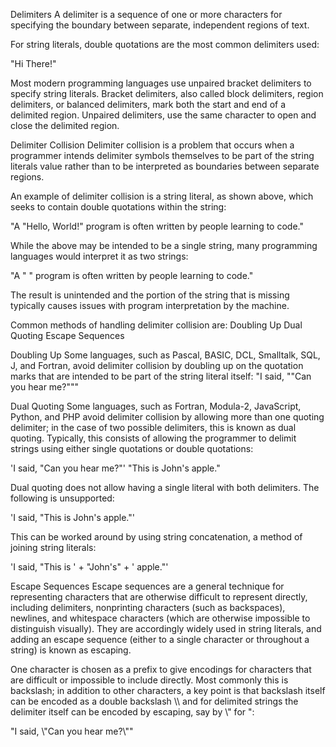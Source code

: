 Delimiters
A delimiter is a sequence of one or more characters for specifying the boundary between separate, independent regions of text.

For string literals, double quotations are the most common delimiters used:

  "Hi There!"

Most modern programming languages use unpaired bracket delimiters to specify string literals.
  Bracket delimiters, also called block delimiters, region delimiters, or balanced delimiters, mark both the start and end of a delimited region.
  Unpaired delimiters, use the same character to open and close the delimited region.



Delimiter Collision
Delimiter collision is a problem that occurs when a programmer intends delimiter symbols themselves to be part of the string literals value rather than to be interpreted as boundaries between separate regions.

An example of delimiter collision is a string literal, as shown above, which seeks to contain double quotations within the string:

  "A "Hello, World!" program is often written by people learning to code."

While the above may be intended to be a single string, many programming languages would interpret it as two strings:

  "A "
  " program is often written by people learning to code."

The result is unintended and the portion of the string that is missing typically causes issues with program interpretation by the machine.

Common methods of handling delimiter collision are:
  Doubling Up
  Dual Quoting
  Escape Sequences


Doubling Up
Some languages, such as Pascal, BASIC, DCL, Smalltalk, SQL, J, and Fortran, avoid delimiter collision by doubling up on the quotation marks that are intended to be part of the string literal itself:
  "I said, ""Can you hear me?"""

Dual Quoting
Some languages, such as Fortran, Modula-2, JavaScript, Python, and PHP avoid delimiter collision by allowing more than one quoting delimiter; in the case of two possible delimiters, this is known as dual quoting. Typically, this consists of allowing the programmer to delimit strings using either single quotations or double quotations:

  'I said, "Can you hear me?"'
  "This is John's apple."

Dual quoting does not allow having a single literal with both delimiters. The following is unsupported:

  'I said, "This is John's apple."'

This can be worked around by using string concatenation, a method of joining string literals:

  'I said, "This is ' + "John's" + ' apple."'

Escape Sequences
Escape sequences are a general technique for representing characters that are otherwise difficult to represent directly, including delimiters, nonprinting characters (such as backspaces), newlines, and whitespace characters (which are otherwise impossible to distinguish visually). They are accordingly widely used in string literals, and adding an escape sequence (either to a single character or throughout a string) is known as escaping.

One character is chosen as a prefix to give encodings for characters that are difficult or impossible to include directly. Most commonly this is backslash; in addition to other characters, a key point is that backslash itself can be encoded as a double backslash \\\ and for delimited strings the delimiter itself can be encoded by escaping, say by \\" for ":

  "I said, \\"Can you hear me?\\""
